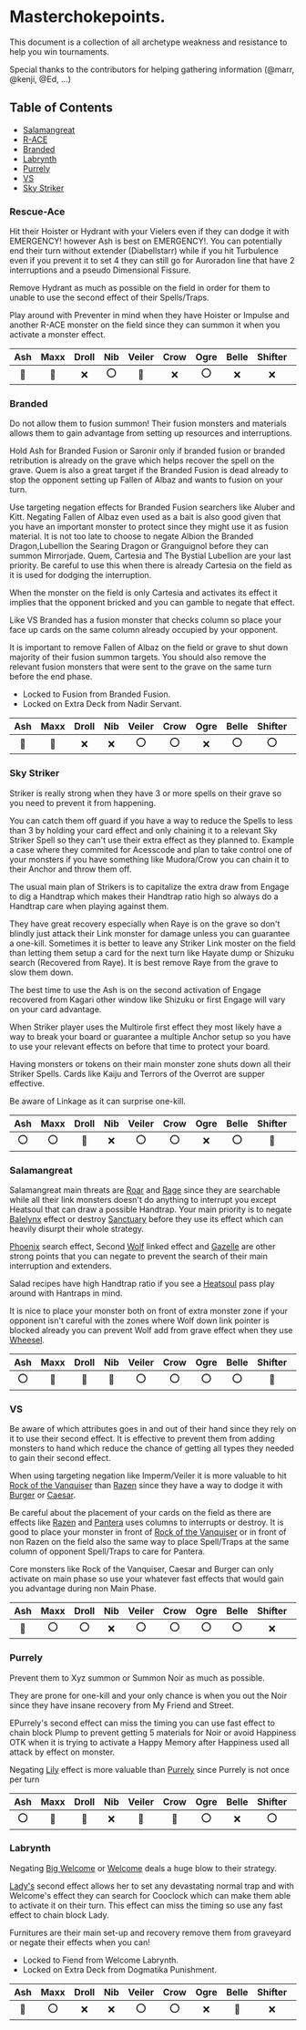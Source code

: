 # Masterchokepoints.
This document is a collection of all archetype weakness and resistance to help you win tournaments.

Special thanks to the contributors for helping gathering information (@marr, @kenji, @Ed, ...)

## Table of Contents
- [Salamangreat](#salamangreat)
- [R-ACE](#r-ace)
- [Branded](#branded)
- [Labrynth](#labrynth)
- [Purrely](#purrely)
- [VS](#vs)
- [Sky Striker](#sky-striker)

### Rescue-Ace
Hit their Hoister or Hydrant with your Vielers even if they can dodge it with EMERGENCY! however Ash is best on EMERGENCY!. You can potentially end their turn without extender (Diabellstarr) while if you hit Turbulence even if you prevent it to set 4 they can still go for Auroradon line that have 2 interruptions and a pseudo Dimensional Fissure.

Remove Hydrant as much as possible on the field in order for them to unable to use the second effect of their Spells/Traps.

Play around with Preventer in mind when they have Hoister or Impulse and another R-ACE monster on the field since they can summon it when you activate a monster effect.

|  Ash  | Maxx  | Droll |  Nib  | Veiler | Crow  |  Ogre | Belle | Shifter | Kaiju |
| :---: | :---: | :---: | :---: | :----: | :---: | :---: | :---: | :-----: | :---: |
| :100: | :100: |  :x:  |  :o:  | :100:  |  :x:  |  :o:  |  :x:  |   :x:   |  :o:  |

### Branded
Do not allow them to fusion summon! Their fusion monsters and materials allows them to gain advantage from setting up resources and interruptions. 

Hold Ash for Branded Fusion or Saronir only if branded fusion or branded retribution is already on the grave which helps recover the spell on the grave. Quem is also a great target if the Branded Fusion is dead already to stop the opponent setting up Fallen of Albaz and wants to fusion on your turn.

Use targeting negation effects for Branded Fusion searchers like Aluber and Kitt. Negating Fallen of Albaz even used as a bait is also good given that you have an important monster to protect since they might use it as fusion material. It is not too late to choose to negate Albion the Branded Dragon,Lubellion the Searing Dragon or Granguignol before they can summon Mirrorjade. Quem, Cartesia and The Bystial Lubellion are your last priority. Be careful to use this when there is already Cartesia on the field as it is used for dodging the interruption.

When the monster on the field is only Cartesia and activates its effect it implies that the opponent bricked and you can gamble to negate that effect.

Like VS Branded has a fusion monster that checks column so place your face up cards on the same column already occupied by your opponent.

It is important to remove Fallen of Albaz on the field or grave to shut down majority of their fusion summon targets. You should also remove the relevant fusion monsters that were sent to the grave on the same turn before the end phase.

* Locked to Fusion from Branded Fusion.
* Locked on Extra Deck from Nadir Servant.

|  Ash  | Maxx  | Droll |  Nib  | Veiler | Crow  |  Ogre | Belle | Shifter | Kaiju |
| :---: | :---: | :---: | :---: | :----: | :---: | :---: | :---: | :-----: | :---: |
| :100: | :100: |  :x:  |  :x:  |  :o:   |  :o:  |  :x:  |  :o:  |   :o:   |  :o:  |

### Sky Striker 
Striker is really strong when they have 3 or more spells on their grave so you need to prevent it from happening.

You can catch them off guard if you have a way to reduce the Spells to less than 3 by holding your card effect and only chaining it to a relevant Sky Striker Spell so they can't use their extra effect as they planned to. Example a case where they commited for Acesscode and plan to take control one of your monsters if you have something like Mudora/Crow you can chain it to their Anchor and throw them off.

The usual main plan of Strikers is to capitalize the extra draw from Engage to dig a Handtrap which makes their Handtrap ratio high so always do a Handtrap care when playing against them.

They have great recovery especially when Raye is on the grave so don't blindly just attack their Link monster for damage unless you can guarantee a one-kill. Sometimes it is better to leave any Striker Link moster on the field than letting them setup a card for the next turn like Hayate dump or Shizuku search (Recovered from Raye). It is best remove Raye from the grave to slow them down.

The best time to use the Ash is on the second activation of Engage recovered from Kagari other window like Shizuku or first Engage will vary on your card advantage. 

When Striker player uses the Multirole first effect they most likely have a way to break your board or guarantee a multiple Anchor setup so you have to use your relevant effects on before that time to protect your board.

Having monsters or tokens on their main monster zone shuts down all their Striker Spells. Cards like Kaiju and Terrors of the Overrot are supper effective.

Be aware of Linkage as it can surprise one-kill.

|  Ash  | Maxx  | Droll |  Nib  | Veiler | Crow  | Ogre  | Belle | Shifter | Kaiju |
| :---: | :---: | :---: | :---: | :----: | :---: | :---: | :---: | :-----: | :---: |
|  :o:  |  :o:  | :100: |  :x:  |  :o:   |  :o:  |  :x:  |  :o:  |  :100:  | :100: |

### Salamangreat
Salamangreat main threats are [Roar](https://yugipedia.com/wiki/Salamangreat_Roar) and [Rage](https://yugipedia.com/wiki/Salamangreat_Rage) since they are searchable while all their link monsters doesn't do anything to interrupt you except Heatsoul that can draw a possible Handtrap. Your main priority is to negate [Balelynx](https://yugipedia.com/wiki/Salamangreat_Balelynx) effect or destroy [Sanctuary]([Roar](https://yugipedia.com/wiki/Salamangreat_Sanctuary)) before they use its effect which can heavily disurpt their whole strategy. 

[Phoenix](https://yugipedia.com/wiki/Salamangreat_Raging_Phoenix) search effect, Second [Wolf](https://yugipedia.com/wiki/Salamangreat_Sunlight_Wolf) linked effect and [Gazelle](https://yugipedia.com/wiki/Salamangreat_Gazelle) are other strong points that you can negate to prevent the search of their main interruption and extenders.

Salad recipes have high Handtrap ratio if you see a [Heatsoul](https://yugipedia.com/wiki/Decode_Talker_Heatsoul) pass play around with Hantraps in mind. 

It is nice to place your monster both on front of extra monster zone if your opponent isn't careful with the zones where Wolf down link pointer is blocked already you can prevent Wolf add from grave effect when they use [Wheesel](https://yugipedia.com/wiki/Salamangreat_Wheesel).

|  Ash  | Maxx  | Droll |  Nib  | Veiler | Crow  | Ogre  | Belle | Shifter | Kaiju |
| :---: | :---: | :---: | :---: | :----: | :---: | :---: | :---: | :-----: | :---: |
|  :o:  | :100: | :100: | :100: |  :o:   |  :o:  |  :o:  |  :o:  |  :100:  |  :o:  |

### VS
Be aware of which attributes goes in and out of their hand since they rely on it to use their second effect. It is effective to prevent them from adding monsters to hand which reduce the chance of getting all types they needed to gain their second effect.

When using targeting negation like Imperm/Veiler it is more valuable to hit [Rock of the Vanquiser](https://yugipedia.com/wiki/Rock_of_the_Vanquisher) than [Razen](https://yugipedia.com/wiki/Vanquish_Soul_Razen) since they have a way to dodge it with [Burger](https://yugipedia.com/wiki/Vanquish_Soul_Heavy_Borger) or [Caesar](https://yugipedia.com/wiki/Vanquish_Soul_Caesar_Valius).

Be careful about the placement of your cards on the field as there are effects like [Razen](https://yugipedia.com/wiki/Vanquish_Soul_Razen) and [Pantera](https://yugipedia.com/wiki/Vanquish_Soul_Pantera) uses columns to interrupts or destroy. It is good to place your monster in front of [Rock of the Vanquiser](https://yugipedia.com/wiki/Rock_of_the_Vanquisher) or in front of non Razen on the field also the same way to place Spell/Traps at the same column of opponent Spell/Traps to care for Pantera.

Core monsters like Rock of the Vanquiser, Caesar and Burger can only activate on main phase so use your whatever fast effects that would gain you advantage during non Main Phase.

|  Ash  | Maxx  | Droll |  Nib  | Veiler | Crow  | Ogre  | Belle | Shifter | Kaiju |
| :---: | :---: | :---: | :---: | :----: | :---: | :---: | :---: | :-----: | :---: |
| :100: |  :o:  |  :o:  |  :x:  |  :o:   |  :o:  |  :o:  |  :o:  |   :x:   |  :o:  |

### Purrely
Prevent them to Xyz summon or Summon Noir as much as possible.

They are prone for one-kill and your only chance is when you out the Noir since they have insane recovery from My Friend and Street.

EPurrely's second effect can miss the timing you can use fast effect to chain block Plump to prevent getting 5 materials for Noir or avoid Happiness OTK when it is trying to activate a Happy Memory after Happiness used all attack by effect on monster.

Negating [Lily](https://yugipedia.com/wiki/Purrely_Lily) effect is more valuable than [Purrely](https://yugipedia.com/wiki/Purrely_(card)) since Purrely is not once per turn


|  Ash  | Maxx  | Droll |  Nib  | Veiler | Crow  | Ogre  | Belle | Shifter | Kaiju |
| :---: | :---: | :---: | :---: | :----: | :---: | :---: | :---: | :-----: | :---: |
|  :o:  | :100: | :100: |  :x:  | :100:  | :100: |  :o:  |  :x:  |   :o:   | :100: |


### Labrynth
Negating [Big Welcome](https://yugipedia.com/wiki/Big_Welcome_Labrynth) or [Welcome](https://yugipedia.com/wiki/Welcome_Labrynth) deals a huge blow to their strategy.
 
[Lady's](https://yugipedia.com/wiki/Lady_Labrynth_of_the_Silver_Castle) second effect allows her to set any devastating normal trap and with Welcome's effect they can search for Cooclock which can make them able to activate it on their turn. This effect can miss the timing so use any fast effect to chain block Lady.

Furnitures are their main set-up and recovery remove them from graveyard or negate their effects when you can!

* Locked to Fiend from Welcome Labrynth.
* Locked on Extra Deck from Dogmatika Punishment.

|  Ash  | Maxx  | Droll |  Nib  | Veiler | Crow  | Ogre  | Belle | Shifter | Kaiju |
| :---: | :---: | :---: | :---: | :----: | :---: | :---: | :---: | :-----: | :---: |
| :100: |  :o:  |  :x:  |  :x:  |  :o:   |  :o:  |  :x:  | :100: |   :x:   |  :x:  |







